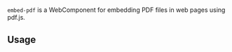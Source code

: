 # <embed-pdf>

`embed-pdf` is a WebComponent for embedding PDF files in web pages using pdf.js.

## Usage

```
```
